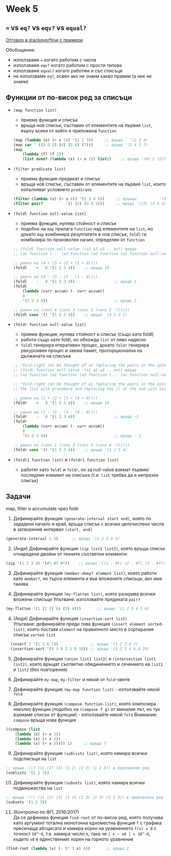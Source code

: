 # Week 5

## `=` vs `eq?` vs `eqv?` vs `equal?`

[Отговор в stackoverflow с примери](https://stackoverflow.com/questions/16299246/what-is-the-difference-between-eq-eqv-equal-and-in-scheme)

Обобощение:

- използваме `=` когато работим с числа
- използваме `eqv?` когато работим с прости типове
- използваме `equal?` когато работим и със списъци
- не използваме `eq?`, oсвен ако не знаем какво правим (а ние не знаем)

## Функции от по-висок ред за списъци

- `(map function list)`
  - приема функция и списък
  - връща нов списък, съставен от елементите на първия `list`, върху всеки от който е приложена `function`

  ```scheme
  (map (lambda (x) (+ x 1)) '(1 2 3))     ;; връща   '(2 3 4)
  (map car ' ((1 2 3) (4) (5 6) (7)))     ;; връща '(1 4 5 7)
  (map
      (lambda (f) (f 2))
      (list even? (lambda (x) (+ x 1)) list))    ;; връща '(#t 3 (2))
  ```

- `(filter predicate list)`
  - приема функция-предикат и списък
  - връща нов списък, съставен от елементите на първия `list`, които изпълняват условието `predicate`

  ```scheme
  (filter (lambda (x) (> x 4)) '(2 3 4 5))     ;; връъща          '(5)
  (filter pair?          '(1 (2) (3 4 5)))     ;; връща '((2) (3 4 5))
  ```

- `(foldl function null-value list)`
  - приема функция, нулева стойност и списък
  - подобно на `map` прилага `function` над елементите на `list`, но докато `map` комбинира резултатите в нов списък, `foldl` ги комбинира по произволен начин, определен от `function`

  ```scheme
  ;; (foldl function null-value '(a1 a2 a3 .. an)) връща
  ;; (an function (... (a3 function (a2 function (a1 function null-value)))))

  ;; равно на (4 + (3 + (2 + (1 + 0))))
  (foldl    +   0 '(1 2 3 4))    ;; връща 10

  ;; равно на (4 - (3 - (2 - (1 - 0))))
  (foldl    -   0 '(1 2 3 4))                 ;; връща 2
  (foldl
      (lambda (curr accum) (- curr accum))
      0
      '(1 2 3 4))                             ;; връща 2

  ;; равно на (cons 4 (cons 3 (cons 2 (cons 1 '()))))
  (foldl cons '() '(1 2 3 4))    ;; връща '(4 3 2 1)

  ```

- `(foldr function null-value list)`
  - приема функция, нулева стойност и списък (също като foldl)
  - работи също като foldr, но обхожда `list` от ляво надясно
  - `foldl` генерира итеративен процес, докато `foldr` генерира рекурсивен процес и заема памет, пропорционална на дължината на списъка

  ```scheme
  ;; "fold-right can be thought of as replacing the pairs in the spine of the list with procedure and replacing the () at the end with initial"
  ;; (foldr function null-value '(a1 a2 a3 .. an)) връща
  ;; (a1 function (a2 function (a3 function (... (an function null-value)))))

  ;; "fold-right can be thought of as replacing the pairs in the spine of  
  ;; the list with procedure and replacing the () at the end with initial"

  ;; равно на (1 + (2 + (3 + (4 + 0))))
  (foldr    +   0 '(1 2 3 4))    ;; връща 10

  ;; равно на (1 - (2 - (3 - (4 - 0))))
  (foldr    -   0 '(1 2 3 4))                 ;; връща -2
  (foldr
      (lambda (curr accum) (- curr accum))
      0
      '(1 2 3 4))                             ;; връща - 2

  ;; равно на (cons 1 (cons 2 (cons 3 (cons 4 '()))))
  (foldr cons '() '(1 2 3 4))    ;; връща '(1 2 3 4)
  ```

- `(foldl1 function list)` и `(foldr1 function list)`
  - работят като `foldl` и `foldr`, но за null-value вземат първия/последния елемент на списъка (т.е. `list` трябва да е непразен списък)

## Задачи

map, filter и accumulate чрез foldr

1. Дефинирайте функция `(generate-interval start end)`, която по зададени начало и край, връща списък с всички целочислени числа в затворения интервал `[start, end] `

  ```scheme
  (generate-interval 1 5)      ;; връща '(1 2 3 4 5)
  ```

2. (Анди) Дефинирайте функция `(zip list1 list2)`, която връща списък отнаредени двойки от техните съответни елементи:

  ```scheme
  (zip '(1 2 3 4) '(#t #f #f))    ;; връща '((1 . #t) (2 . #f) (3 . #f))
  ```

3. Дефинирайте функция `(member-deep? element list)`, която работи като `member?`, но търси елемента и във вложените списъци, ако има такива

4. Дефинирайте функция `(my-flatten list)`, която разкрива всички вложени списъци
Упътване: използвайте предиката `pair?`

  ```scheme
  (my-flatten '(1 (2 3) (4 (5) 6)))       ;; връща '(1 2 3 4 5 6)
  ```

4. (Анди) Дефинирайте функция `(insertion-sort list)`  
Упътване: дефинирайте преди това функция `(insert element sorted-list)`, която поставя `element` на правилното място в сортирания списък `sorted-list`

  ```scheme
    (insert 3 '(1 2 6 7))              ;; връща '(1 2 3 6 7)
    (insertion-sort '(4 3 6 2 1 8 10)) ;; връща '(1 2 3 4 6 8 10)
  ```

5. Дефинирайте функции `(union list1 list2)` и `(intersection list1 list2)`, които връщат съответно обединението и сечението на `list1` и `list2` (без повторения)

6. Дефинирайте `my-map`, `my-filter` и някой от `fold`-овете

7. Дефинирайте функция `(my-map function list)` - използвайте някой `fold`

8. Дефинирайте функция `(compose function-list)`, която композира няколко функции (подобно на `(compose f g)` oт миналия път, но тук взимаме списък от функции) - използвайте някой `fold`
Внимание: `compose` връща нова функция

  ```scheme
  ((compose (list
      (lambda (x) (+ x 1))
      (lambda (x) (+ x 2))
      (lambda (x) (+ x 3)))) 1)     ;; връща 7
  ```

9. Дефинирайте функция `(sublists list)`, която намира всички подсписъци на `list`

  ```scheme
  ;; връща '(() (1) (2) (3) (1 2) (2 3) (1 2 3)) в произволен ред
  (sublists '(1 2 3))
  ```

10. Дефинирайте функция `(subsets list)`, която намира всички подмножества на `list`

  ```scheme
  ;; връща '(() (1) (2) (3) (1 2) (1 3) (2 3) (1 2 3)) в произволен ред
  (subsets '(1 2 3))
  ```

11. (Контролно по ФП, 2016/2017)  
Да се дефинира функция `find-root` от по-висок ред, която получава като аргумент тотална монотонна едноместна функция `f` с графика пресичаща абсцисата и намира корен на уравнението `f(x) = 0` с точност `10^-6`, т.е. намира число x, така че
`| x – x0 | < 10^-6`, където `x0` е единственият корен на горното уравнение

  ```scheme
  (find-root (lambda (x) (- (* 3 x) 6))       ;; връща 2
  ```
